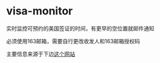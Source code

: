 # visa-monitor

实时监控可预约的美国签证的时间，有更早的空位置就邮件通知

必须使用163邮箱，需要自行更改收发人和163邮箱授权码

主要信息来源于下边[这个网站](https://tuixue.online/visa/?from=singlemessage&isappinstalled=0)


